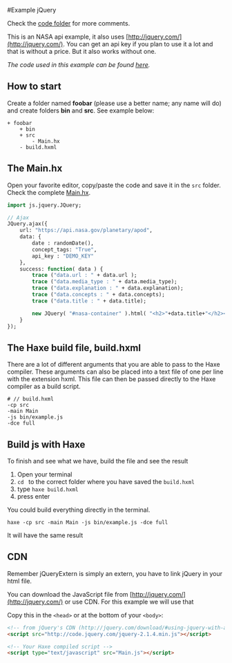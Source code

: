 #Example jQuery

Check the [code folder](https://github.com/MatthijsKamstra/haxejs/tree/master/06nasa/code) for more comments.

This is an NASA api example, it also uses [http://jquery.com/](http://jquery.com/).
You can get an api key if you plan to use it a lot and that is without a price.
But it also works without one.

_The code used in this example can be found [here](https://github.com/MatthijsKamstra/haxejs/tree/master/06nasa/code)._

## How to start

Create a folder named **foobar** (please use a better name; any name will do) and create folders **bin** and **src**.
See example below:

```
+ foobar
	+ bin
	+ src
		- Main.hx
	- build.hxml
```


## The Main.hx

Open your favorite editor, copy/paste the code and save it in the `src` folder.
Check the complete [Main.hx](https://github.com/MatthijsKamstra/haxejs/tree/master/06nasa/code/src/Main.hx).

```haxe
import js.jquery.JQuery;

// Ajax
JQuery.ajax({
	url: "https://api.nasa.gov/planetary/apod",
	data: {
		date : randomDate(),
		concept_tags: "True",
		api_key : "DEMO_KEY"
	},
	success: function( data ) {
		trace ("data.url : " + data.url );
		trace ("data.media_type : " + data.media_type);
		trace ("data.explanation : " + data.explanation);
		trace ("data.concepts : " + data.concepts);
		trace ("data.title : " + data.title);

		new JQuery( "#nasa-container" ).html( "<h2>"+data.title+"</h2><img src='" + data.url + "' alt='"+data.title+"' class='img-responsive center-block' ><p>"+data.explanation+"</p>" );
	}
});
```



## The Haxe build file, build.hxml

There are a lot of different arguments that you are able to pass to the Haxe compiler.
These arguments can also be placed into a text file of one per line with the extension hxml. This file can then be passed directly to the Haxe compiler as a build script.

```
# // build.hxml
-cp src
-main Main
-js bin/example.js
-dce full
```


## Build js with Haxe

To finish and see what we have, build the file and see the result

1. Open your terminal
2. `cd ` to the correct folder where you have saved the `build.hxml`
3. type `haxe build.hxml`
4. press enter


You could build everything directly in the terminal.

```
haxe -cp src -main Main -js bin/example.js -dce full
```

It will have the same result



## CDN

Remember jQueryExtern is simply an extern, you have to link jQuery in your html file.

You can download the JavaScript file from [http://jquery.com/](http://jquery.com/) or use CDN.
For this example we will use that


Copy this in the `<head>` or at the bottom of your `<body>`:

```html
<!-- from jQuery's CDN (http://jquery.com/download/#using-jquery-with-a-cdn) -->
<script src="http://code.jquery.com/jquery-2.1.4.min.js"></script>

<!-- Your Haxe compiled script -->
<script type="text/javascript" src="Main.js"></script>
```